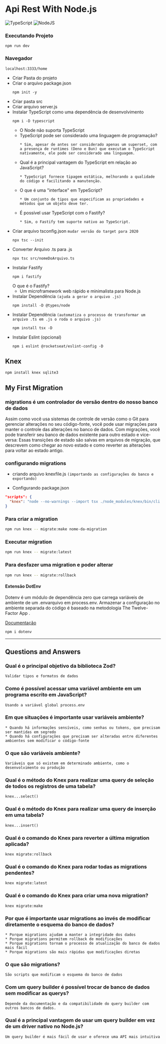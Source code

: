# Api Rest With Node.js
![TypeScript](https://img.shields.io/badge/TypeScript-007ACC?style=for-the-badge&logo=typescript&logoColor=white)
![NodeJS](https://img.shields.io/badge/node.js-6DA55F?style=for-the-badge&logo=node.js&logoColor=white)

### Executando Projeto
```
npm run dev
```
### Navegador 
```
localhost:3333/home
```

* Criar Pasta do projeto
* Criar o arquivo package.json
  ```
  npm init -y
  ```
* Criar pasta src
* Criar arquivo server.js
* Instalar TypeScript como uma dependência de desenvolvimento
  ```
  npm i -D typescript
  ```
  * O Node não suporta TypeScript
  * TypeScript pode ser considerado uma linguagem de programação?
    ```
    * Sim, apesar de antes ser considerado apenas um superset, com a presença de runtimes (Deno e Bun) que executam o TypeScript nativamente, ele pode ser considerado uma linguagem.
    ```
  * Qual é a principal vantagem do TypeScript em relação ao JavaScript?
    ```
    * TypeScript fornece tipagem estática, melhorando a qualidade do código e facilitando a manutenção.
    ```
  * O que é uma "interface" em TypeScript?
    ```
    * Um conjunto de tipos que especificam as propriedades e métodos que um objeto deve ter.
    ```
  * É possível usar TypeScript com o Fastify?
    ```
    * Sim, o Fastify tem suporte nativo ao TypeScript.
    ```
* Criar arquivo tsconfig.json
  `mudar versão do target para 2020`
  ```
  npx tsc --init
  ```
* Converter Arquivo .ts para .js
  ```
  npx tsc src/nomeDoArquivo.ts
  ```
* Instalar Fastify
  ```
  npm i fastify
  ```
  O que é o Fastify?
    * Um microframework web rápido e minimalista para Node.js
* Instalar Dependência `(ajuda a gerar o arquivo .js)`
  ```
  npm install -D @types/node
  ```
* Instalar Dependência `(automatiza o processo de transformar um arquivo .ts em .js o roda o arquivo .js)`
  ```
  npm install tsx -D
  ```
* Instalar Eslint (opcional)
  ```
  npm i eslint @rocketseat/eslint-config -D
  ```

## Knex
```
npm install knex sqlite3
```

## My First Migration

### migrations é um controlador de versão dentro do nosso banco de dados

Assim como você usa sistemas de controle de versão como o Git para gerenciar alterações no seu código-fonte, você pode usar migrações para manter o controle das alterações no banco de dados. Com migrações, você pode transferir seu banco de dados existente para outro estado e vice-versa: Essas transições de estado são salvas em arquivos de migração, que descrevem como chegar ao novo estado e como reverter as alterações para voltar ao estado antigo.

### configurando migrations

* criando arquivo knexfile.js `(importando as configurações do banco e exportando)`

* Configurando package.json
```json
"scripts": {
  "knex": "node --no-warnings --import tsx ./node_modules/knex/bin/cli.js",
}
```
### Para criar a migration
```bash
npm run knex -- migrate:make nome-da-migration
```

### Executar migration 
```bash
npm run knex -- migrate:latest
```

### Para desfazer uma migration e poder alterar
```bash
npm run knex -- migrate:rollback
```

#### Extensão DotEnv
Dotenv é um módulo de dependência zero que carrega variáveis ​​de ambiente de um .envarquivo em process.env. Armazenar a configuração no ambiente separada do código é baseado na metodologia The Twelve-Factor App .

[Documentação](https://www.npmjs.com/package/dotenv)
```bash
npm i dotenv
```
---
## Questions and Answers
### Qual é o principal objetivo da biblioteca Zod?
```
Validar tipos e formatos de dados
```
### Como é possível acessar uma variável ambiente em um programa escrito em JavaScript?
```
Usando a variável global process.env
```
### Em que situações é importante usar variáveis ambiente?
```
* Quando há informações sensíveis, como senhas ou tokens, que precisam ser mantidas em segredo
* Quando há configurações que precisam ser alteradas entre diferentes ambientes sem modificar o código-fonte
```
### O que são variáveis ambiente?
```
Variáveis que só existem em determinado ambiente, como o desenvolvimento ou produção
```
### Qual é o método do Knex para realizar uma query de seleção de todos os registros de uma tabela?
```
knex...select()
```
### Qual é o método do Knex para realizar uma query de inserção em uma tabela?
```
knex...insert()
```
### Qual é o comando do Knex para reverter a última migration aplicada?
```
knex migrate:rollback
```
### Qual é o comando do Knex para rodar todas as migrations pendentes?
```
knex migrate:latest
```
### Qual é o comando do Knex para criar uma nova migration?
```
knex migrate:make
```
### Por que é importante usar migrations ao invés de modificar diretamente o esquema do banco de dados?
```
* Porque migrations ajudam a manter a integridade dos dados
* Porque migrations permitem rollback de modificações
* Porque migrations tornam o processo de atualização do banco de dados mais fácil
* Porque migrations são mais rápidas que modificações diretas
```
### O que são migrations?
```
São scripts que modificam o esquema do banco de dados
```
### Com um query builder é possível trocar de banco de dados sem modificar as querys?
```
Depende da documentação e da compatibilidade do query builder com outros bancos de dados.
```
### Qual é a principal vantagem de usar um query builder em vez de um driver nativo no Node.js?
```
Um query builder é mais fácil de usar e oferece uma API mais intuitiva
```